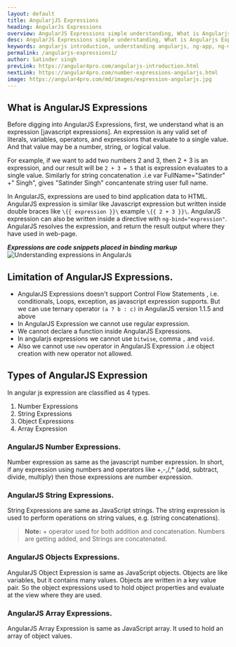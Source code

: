 ```yaml
---
layout: default
title: AngularjJS Expressions
heading: AngularJs Expressions
overview: AngularJS Expressions simple understanding, What is Angularjs Expressions, Diffrent types of AngularJS Expressions, Angularjs concatenate string, Concatenate variables in AngularJS.
desc: AngularJS Expressions simple understanding, What is Angularjs Expressions, Diffrent types of AngularJS Expressions, Angularjs concatenate string, Concatenate variables in AngularJS. 
keywords: angularjs introduction, understanding angularjs, ng-app, ng-module
permalink: /angularjs-expressions1/
author: Satinder singh
prevLink: https://angular4pro.com/angularjs-introduction.html
nextLink: https://angular4pro.com/number-expressions-angularjs.html
image: https://angular4pro.com/md/images/expression-angularjs.jpg
---
```


## <i class="fa fa-angle-double-right color"></i> What is AngularJS Expressions
Before digging into AngularJS Expressions, first, we understand what is an expression [javascript expressions]. An expression is any valid set of literals, variables, operators, and expressions that evaluate to a single value. And that value may be a number, string, or logical value. 

For example, if we want to add two numbers 2 and 3, then 2 + 3 is an expression, and our result will be `2 + 3 = 5` that is expression evaluates to a single value. Similarly for string concatenation .i.e var FullName="Satinder" +" Singh", gives "Satinder Singh" concantenate string user full name.

In AngularJS, expressions are used to bind application data to HTML. AngularJS expression is similar like Javascript expression but written inside double braces like `\{{ expression }}\` example `\{{ 2 + 3 }}\`. AngularJS expression can also be written inside a directive with `ng-bind="expression"`. AngularJS resolves the expression, and return the result output where they have used in web-page.

***Expressions are code snippets placed in binding markup***
![Understanding expressions in AngularJs](https://angular4pro.com/md/images/expression-angularjs.jpg)

## <i class="fa fa-angle-double-right color"></i> Limitation of AngularJS Expressions.
* AngularJS Expressions doesn't support Control Flow Statements , i.e. conditionals, Loops, exception, as javascript expression supports. But we can use ternary operator `(a ? b : c)` in AngularJS version 1.1.5 and above
* In AngularJS Expression we cannot use regular expression.
* We cannot declare a function inside AngularJS Expressions.
* In angularjs expressions we cannot use `bitwise`, comma `,` and `void`.
* Also we cannot use `new` operator in AngularJS Expression .i.e object creation with new operator not allowed.

##  <i class="fa fa-angle-double-right color"></i> Types of AngularJS Expression
In angular js expression are classified as 4 types.
1. Number Expressions
2. String Expressions
3. Object Expressions
4. Array Expression

###  AngularJS Number Expressions.

Number expression as same as the javascript number expression. In short, if any expression using numbers and operators like +,-,/,* (add, subtract, divide, multiply) then those expressions are number expression.

###  AngularJS String Expressions.

String Expressions are same as JavaScript strings. The string expression is used to perform operations on string values, e.g. (string concatenations).

> **Note:** + operator used for both addition and concatenation. Numbers are getting added, and Strings are concatenated.

### AngularJS Objects Expressions.
AngularJS Object Expression is same as JavaScript objects. Objects are like variables, but it contains many values. Objects are written in a key value pair. So the object expressions used to hold object properties and evaluate at the view where they are used.

### AngularJS Array Expressions.
AngularJS Array Expression is same as JavaScript array. It used to hold an array of object values.

